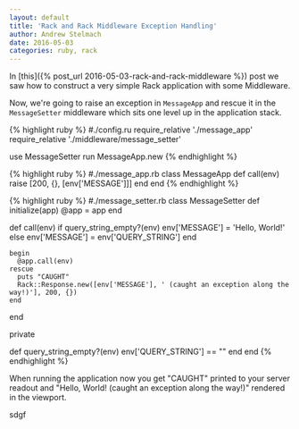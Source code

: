 ```yaml
---
layout: default
title: 'Rack and Rack Middleware Exception Handling'
author: Andrew Stelmach
date: 2016-05-03
categories: ruby, rack
---
```


In [this]({% post_url 2016-05-03-rack-and-rack-middleware %}) post we saw how to construct a very simple Rack application with some Middleware.

Now, we're going to raise an exception in `MessageApp` and rescue it in the `MessageSetter` middleware which sits one level up in the application stack.

{% highlight ruby %}
#./config.ru
require_relative './message_app'
require_relative './middleware/message_setter'

use MessageSetter
run MessageApp.new
{% endhighlight %}

{% highlight ruby %}
#./message_app.rb
class MessageApp
  def call(env)
    raise
    [200, {}, [env['MESSAGE']]]
  end
end
{% endhighlight %}

{% highlight ruby %}
#./message_setter.rb
class MessageSetter
  def initialize(app)
    @app = app
  end

  def call(env)
    if query_string_empty?(env)
      env['MESSAGE'] = 'Hello, World!'
    else
      env['MESSAGE'] = env['QUERY_STRING']
    end

    begin
      @app.call(env)
    rescue
      puts "CAUGHT"
      Rack::Response.new([env['MESSAGE'], ' (caught an exception along the way!)'], 200, {})
    end
  end

  private

  def query_string_empty?(env)
    env['QUERY_STRING'] == ""
  end
end
{% endhighlight %}

When running the application now you get "CAUGHT" printed to your server readout and "Hello, World! (caught an exception along the way!)" rendered in the viewport.

sdgf